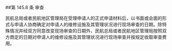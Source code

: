 ##第 145.8 条 审查

民航总局或者民航地区管理局在受理申请人的正式申请材料后，以书面或会面的形式与申请人协商确定对申请人的维修设施及其管理状况进行现场审查的日期。除特殊情况并经双方同意改变现场审查的日期外，民航总局或者民航地区管理局按照双方商定的日期对申请人的维修设施及其管理状况进行现场审查并按规定收取审查费用。
